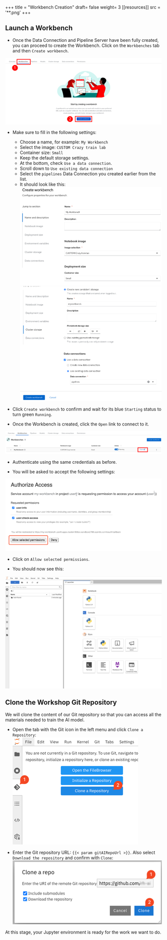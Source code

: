 +++
title = "Workbench Creation"
draft= false
weight= 3
[[resources]]
  src = '**.png'
+++

## Launch a Workbench

* Once the Data Connection and Pipeline Server have been fully created, you can proceed to create the Workbench. Click on the `Workbenches` tab and then `Create workbench`.

![02-03-create-wb.png](02-03-create-wb.png)

* Make sure to fill in the following settings:  
    * Choose a name, for example: `My Workbench`  
    * Select the image: `CUSTOM Crazy train lab`  
    * Container size: `Small`  
    * Keep the default storage settings.  
    * At the bottom, check `Use a data connection`.  
    * Scroll down to `Use existing data connection`  
    * Select the `pipelines` Data Connection you created earlier from the list.  
    * It should look like this:  
![02-02-launch-workbench-01.png](02-02-launch-workbench-01.png)  
![02-02-launch-workbench-02.png](02-02-launch-workbench-02.png)

* Click `Create workbench` to confirm and wait for its blue `Starting` status to turn green `Running`.

* Once the Workbench is created, click the `Open` link to connect to it.

![02-03-open-link.png](02-03-open-link.png)

* Authenticate using the same credentials as before.

* You will be asked to accept the following settings:

![02-02-accept.png](02-02-accept.png)

* Click on `Allow selected permissions`.

* You should now see this:

![02-02-jupyter.png](02-02-jupyter.png)

## Clone the Workshop Git Repository

We will clone the content of our Git repository so that you can access all the materials needed to train the AI model.

* Open the tab with the Git icon in the left menu and click `Clone a Repository`:  
![git-clone-1.png](git-clone-1.png)

* Enter the Git repository URL: ``{{< param gitAIRepoUrl >}}``. Also select `Download the repository` and confirm with `Clone`:  
![git-clone-2.png](git-clone-2.png)

At this stage, your Jupyter environment is ready for the work we want to do.
